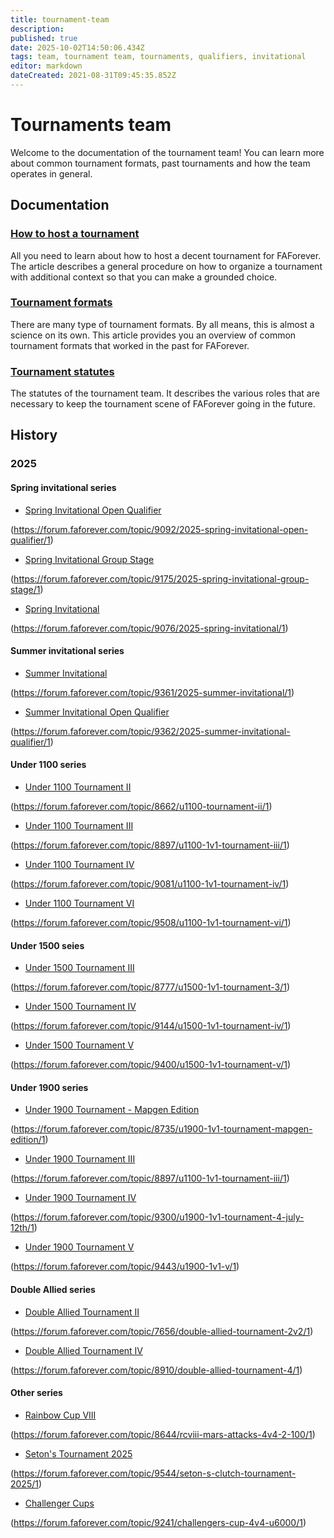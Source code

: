 ```yaml
---
title: tournament-team
description: 
published: true
date: 2025-10-02T14:50:06.434Z
tags: team, tournament team, tournaments, qualifiers, invitational
editor: markdown
dateCreated: 2021-08-31T09:45:35.852Z
---
```


# Tournaments team

Welcome to the documentation of the tournament team! You can learn more about common tournament formats, past tournaments and how the team operates in general.

## Documentation

### [How to host a tournament](tournament-team/how-to)

All you need to learn about how to host a decent tournament for FAForever. The article describes a general procedure on how to organize a tournament with additional context so that you can make a grounded choice.

### [Tournament formats](tournament-team/formats)

There are many type of tournament formats. By all means, this is almost a science on its own. This article provides you an overview of common tournament formats that worked in the past for FAForever. 

### [Tournament statutes](tournament-team/statutes)

The statutes of the tournament team. It describes the various roles that are necessary to keep the tournament scene of FAForever going in the future. 

## History

### 2025

#### Spring invitational series

- [Spring Invitational Open Qualifier](tournaments/2025/spring-invitational-open-qualifier) 

(https://forum.faforever.com/topic/9092/2025-spring-invitational-open-qualifier/1)

- [Spring Invitational Group Stage](tournaments/2025/spring-invitational-group-stage) 

(https://forum.faforever.com/topic/9175/2025-spring-invitational-group-stage/1)

- [Spring Invitational](tournaments/2025/spring-invitational) 

(https://forum.faforever.com/topic/9076/2025-spring-invitational/1)

#### Summer invitational series

- [Summer Invitational](tournaments/2025/summer-invitational) 

(https://forum.faforever.com/topic/9361/2025-summer-invitational/1)

- [Summer Invitational Open Qualifier](tournaments/2025/summer-invitational-open-qualifier)

(https://forum.faforever.com/topic/9362/2025-summer-invitational-qualifier/1)

#### Under 1100 series

- [Under 1100 Tournament II](tournaments/2025/under-1100-ii)

(https://forum.faforever.com/topic/8662/u1100-tournament-ii/1)

- [Under 1100 Tournament III](tournaments/2025/under-1100-iii)

(https://forum.faforever.com/topic/8897/u1100-1v1-tournament-iii/1)
 
- [Under 1100 Tournament IV](tournaments/2025/under-1100-iv)

(https://forum.faforever.com/topic/9081/u1100-1v1-tournament-iv/1)

- [Under 1100 Tournament VI](tournaments/2025/under-1100-vi)

(https://forum.faforever.com/topic/9508/u1100-1v1-tournament-vi/1)

#### Under 1500 seies

- [Under 1500 Tournament III](tournaments/2025/under-1500-iii)

(https://forum.faforever.com/topic/8777/u1500-1v1-tournament-3/1)

- [Under 1500 Tournament IV](tournaments/2025/under-1500-iv)

(https://forum.faforever.com/topic/9144/u1500-1v1-tournament-iv/1)

- [Under 1500 Tournament V](tournaments/2025/under-1500-v)

(https://forum.faforever.com/topic/9400/u1500-1v1-tournament-v/1)

#### Under 1900 series

- [Under 1900 Tournament - Mapgen Edition](tournaments/2025/under-1900-mapgen-edition) 

(https://forum.faforever.com/topic/8735/u1900-1v1-tournament-mapgen-edition/1)

- [Under 1900 Tournament III](tournaments/2025/under-1900-iii)

 (https://forum.faforever.com/topic/8897/u1100-1v1-tournament-iii/1)

- [Under 1900 Tournament IV](tournaments/2025/under-1900-iv)

 (https://forum.faforever.com/topic/9300/u1900-1v1-tournament-4-july-12th/1)

- [Under 1900 Tournament V](tournaments/2025/under-1900-v)

 (https://forum.faforever.com/topic/9443/u1900-1v1-v/1)

#### Double Allied series

- [Double Allied Tournament II](tournaments/2025/double-allied-tournament-ii)

 (https://forum.faforever.com/topic/7656/double-allied-tournament-2v2/1)

- [Double Allied Tournament IV](tournaments/2025/double-allied-tournament-iv)

 (https://forum.faforever.com/topic/8910/double-allied-tournament-4/1)

#### Other series

- [Rainbow Cup VIII](tournaments/2025/rainbow-cup-viii)

 (https://forum.faforever.com/topic/8644/rcviii-mars-attacks-4v4-2-100/1)

- [Seton's Tournament 2025](tournaments/2025/setons-tournament) 

(https://forum.faforever.com/topic/9544/seton-s-clutch-tournament-2025/1)

- [Challenger Cups](tournaments/2025/challengers-cup)

(https://forum.faforever.com/topic/9241/challengers-cup-4v4-u6000/1)

